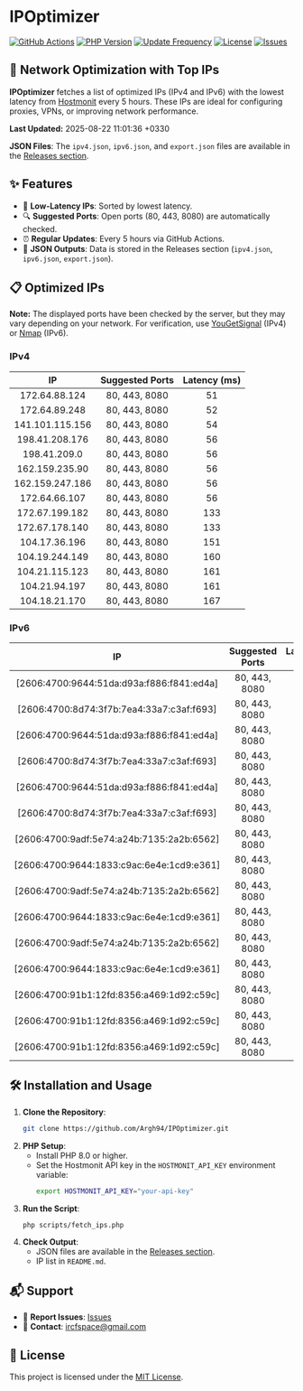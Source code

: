 # IPOptimizer

[![GitHub Actions](https://github.com/Argh94/IPOptimizer/workflows/IPOptimizer/badge.svg)](https://github.com/Argh94/IPOptimizer/actions)
[![PHP Version](https://img.shields.io/badge/PHP-8.0-blue)](https://www.php.net)
[![Update Frequency](https://img.shields.io/badge/Updates-Every%205%20Hours-green)](https://github.com/Argh94/IPOptimizer)
[![License](https://img.shields.io/badge/License-MIT-yellow)](https://opensource.org/licenses/MIT)
[![Issues](https://img.shields.io/github/issues/Argh94/IPOptimizer)](https://github.com/Argh94/IPOptimizer/issues)

## 🚀 Network Optimization with Top IPs

**IPOptimizer** fetches a list of optimized IPs (IPv4 and IPv6) with the lowest latency from [Hostmonit](https://hostmonit.com/) every 5 hours. These IPs are ideal for configuring proxies, VPNs, or improving network performance.

**Last Updated:** 2025-08-22 11:01:36 +0330

**JSON Files**: The `ipv4.json`, `ipv6.json`, and `export.json` files are available in the [Releases section](https://github.com/Argh94/IPOptimizer/releases).

## ✨ Features
- 📡 **Low-Latency IPs**: Sorted by lowest latency.
- 🔍 **Suggested Ports**: Open ports (80, 443, 8080) are automatically checked.
- ⏰ **Regular Updates**: Every 5 hours via GitHub Actions.
- 📄 **JSON Outputs**: Data is stored in the Releases section (`ipv4.json`, `ipv6.json`, `export.json`).

## 📋 Optimized IPs

**Note:** The displayed ports have been checked by the server, but they may vary depending on your network. For verification, use [YouGetSignal](https://www.yougetsignal.com/tools/open-ports/) (IPv4) or [Nmap](https://nmap.org/) (IPv6).

### IPv4
| IP | Suggested Ports | Latency (ms) |
|:---:|:---------------:|:------------:|
| 172.64.88.124 | 80, 443, 8080 | 51 |
| 172.64.89.248 | 80, 443, 8080 | 52 |
| 141.101.115.156 | 80, 443, 8080 | 54 |
| 198.41.208.176 | 80, 443, 8080 | 56 |
| 198.41.209.0 | 80, 443, 8080 | 56 |
| 162.159.235.90 | 80, 443, 8080 | 56 |
| 162.159.247.186 | 80, 443, 8080 | 56 |
| 172.64.66.107 | 80, 443, 8080 | 56 |
| 172.67.199.182 | 80, 443, 8080 | 133 |
| 172.67.178.140 | 80, 443, 8080 | 133 |
| 104.17.36.196 | 80, 443, 8080 | 151 |
| 104.19.244.149 | 80, 443, 8080 | 160 |
| 104.21.115.123 | 80, 443, 8080 | 161 |
| 104.21.94.197 | 80, 443, 8080 | 161 |
| 104.18.21.170 | 80, 443, 8080 | 167 |

### IPv6
| IP | Suggested Ports | Latency (ms) |
|:---:|:---------------:|:------------:|
| [2606:4700:9644:51da:d93a:f886:f841:ed4a] | 80, 443, 8080 | 3 |
| [2606:4700:8d74:3f7b:7ea4:33a7:c3af:f693] | 80, 443, 8080 | 3 |
| [2606:4700:9644:51da:d93a:f886:f841:ed4a] | 80, 443, 8080 | 3 |
| [2606:4700:8d74:3f7b:7ea4:33a7:c3af:f693] | 80, 443, 8080 | 3 |
| [2606:4700:9644:51da:d93a:f886:f841:ed4a] | 80, 443, 8080 | 3 |
| [2606:4700:8d74:3f7b:7ea4:33a7:c3af:f693] | 80, 443, 8080 | 3 |
| [2606:4700:9adf:5e74:a24b:7135:2a2b:6562] | 80, 443, 8080 | 4 |
| [2606:4700:9644:1833:c9ac:6e4e:1cd9:e361] | 80, 443, 8080 | 4 |
| [2606:4700:9adf:5e74:a24b:7135:2a2b:6562] | 80, 443, 8080 | 4 |
| [2606:4700:9644:1833:c9ac:6e4e:1cd9:e361] | 80, 443, 8080 | 4 |
| [2606:4700:9adf:5e74:a24b:7135:2a2b:6562] | 80, 443, 8080 | 4 |
| [2606:4700:9644:1833:c9ac:6e4e:1cd9:e361] | 80, 443, 8080 | 4 |
| [2606:4700:91b1:12fd:8356:a469:1d92:c59c] | 80, 443, 8080 | 5 |
| [2606:4700:91b1:12fd:8356:a469:1d92:c59c] | 80, 443, 8080 | 5 |
| [2606:4700:91b1:12fd:8356:a469:1d92:c59c] | 80, 443, 8080 | 5 |

## 🛠️ Installation and Usage
1. **Clone the Repository**:
   ```bash
   git clone https://github.com/Argh94/IPOptimizer.git
   ```
2. **PHP Setup**:
   - Install PHP 8.0 or higher.
   - Set the Hostmonit API key in the `HOSTMONIT_API_KEY` environment variable:
     ```bash
     export HOSTMONIT_API_KEY="your-api-key"
     ```
3. **Run the Script**:
   ```bash
   php scripts/fetch_ips.php
   ```
4. **Check Output**:
   - JSON files are available in the [Releases section](https://github.com/Argh94/IPOptimizer/releases).
   - IP list in `README.md`.

## 📬 Support
- 🐛 **Report Issues**: [Issues](https://github.com/Argh94/IPOptimizer/issues)
- 📧 **Contact**: [ircfspace@gmail.com](mailto:ircfspace@gmail.com)

## 📄 License
This project is licensed under the [MIT License](https://github.com/Argh94/HandWave/blob/main/LICENCE).
